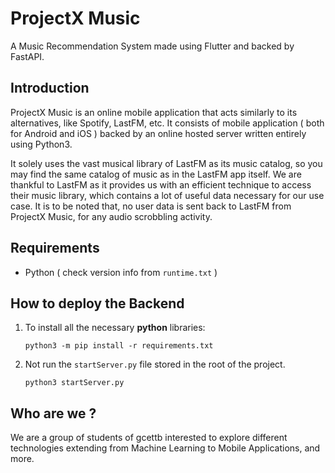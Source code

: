 # ProjectX Music

A Music Recommendation System made using Flutter and backed by FastAPI.

## Introduction

ProjectX Music is an online mobile application that acts similarly to its alternatives, like Spotify, LastFM, etc. It
consists of mobile application ( both for Android and iOS ) backed by an online hosted server written entirely using
Python3.

It solely uses the vast musical library of LastFM as its music catalog, so you may find the same catalog of music as in
the LastFM app itself. We are thankful to LastFM as it provides us with an efficient technique to access their music
library, which contains a lot of useful data necessary for our use case. It is to be noted that, no user data is sent
back to LastFM from ProjectX Music, for any audio scrobbling activity.

## Requirements

- Python ( check version info from `runtime.txt` )

## How to deploy the Backend

1. To install all the necessary **python** libraries:
   
   ```commandline
   python3 -m pip install -r requirements.txt
   ```
   
2. Not run the `startServer.py` file stored in the root of the project.
   
   ```commandline
   python3 startServer.py
   ```

## Who are we ?

We are a group of students of gcettb interested to explore different technologies extending from Machine Learning to Mobile
Applications, and more.
